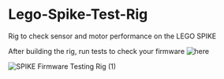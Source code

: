 # Lego-Spike-Test-Rig
Rig to check sensor and motor performance on the LEGO SPIKE

After building the rig, run tests to check your firmware ![here](https://iliketocode2.pyscriptapps.com/firmware-rig-feedback/latest/)

![SPIKE Firmware Testing Rig (1)](https://github.com/user-attachments/assets/356f2877-520b-40d7-821e-909eb007b1b6)
